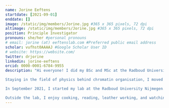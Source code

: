 ```yaml
---
name: Jorine Eeftens
startdate: [2021-09-01]
enddate: []
image: /static/img/members/Jorine.jpg #365 x 365 pixels, 72 dpi
altimage: /static/img/members/Jorine.jpg #365 x 365 pixels, 72 dpi
position: Principle Investigator
pronouns: she/her #personal pronouns
# email: jorine (at) eeftenslab.com #Preferred public email address
scholar: vufhst0AAAAJ #Google Scholar User ID
# website: https://website.com/
twitter: drjorine
linkedin: jorine-eeftens
orcid: 0000-0001-6784-9955
description: "Hi everyone! I did my BSc and MSc at the Radboud University Nijmegen, where I was interested in the interface between chemistry and biology, and the molecular mechanisms driving biological processes. I enjoyed interdisciplinary research, so I decided to do my PhD at the lab of [Cees Dekker](http://ceesdekkerlab.nl) at the Technical University of Delft, in the department of [Bionanoscience](http://bn.tudelft.nl) . Here I studied the molecular mechanism of SMC proteins using single-molecule techniques. My work involved a visit to Columbia University, for which I received an EMBO short term fellowship. I graduated Cum Laude and won the DEWIS award for best female PhD graduate 2017-2018.

Staying in the field of physics behind chromatin organisation, I moved to Princeton University for a postdoc in the lab of [Clifford Brangwynne](http://softlivingmatter.com). Here I looked at the role of phase separation in heterochromatin formation. I received a NWO Rubicon fellowship for my work. 

In September 2021, I started my lab at the Radboud University Nijmegen. Combining my experiences from my PhD and postdoc, I will lead the efforts to examine the biophysical mechanisms that drive chromatin architecture, using an interdisciplinary approach.

Outside the lab, I enjoy cooking, reading, leather working, and watching bad reality tv."
---
```

